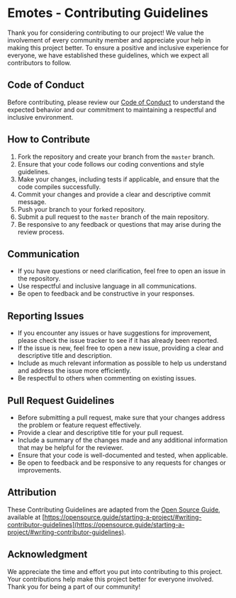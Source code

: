 # Emotes - Contributing Guidelines

Thank you for considering contributing to our project! We value the involvement of every community member and appreciate your help in making this project better. To ensure a positive and inclusive experience for everyone, we have established these guidelines, which we expect all contributors to follow.

## Code of Conduct

Before contributing, please review our [Code of Conduct](CODE_OF_CONDUCT.md) to understand the expected behavior and our commitment to maintaining a respectful and inclusive environment.

## How to Contribute

1. Fork the repository and create your branch from the `master` branch.
2. Ensure that your code follows our coding conventions and style guidelines.
3. Make your changes, including tests if applicable, and ensure that the code compiles successfully.
4. Commit your changes and provide a clear and descriptive commit message.
5. Push your branch to your forked repository.
6. Submit a pull request to the `master` branch of the main repository.
7. Be responsive to any feedback or questions that may arise during the review process.

## Communication

- If you have questions or need clarification, feel free to open an issue in the repository.
- Use respectful and inclusive language in all communications.
- Be open to feedback and be constructive in your responses.

## Reporting Issues

- If you encounter any issues or have suggestions for improvement, please check the issue tracker to see if it has already been reported.
- If the issue is new, feel free to open a new issue, providing a clear and descriptive title and description.
- Include as much relevant information as possible to help us understand and address the issue more efficiently.
- Be respectful to others when commenting on existing issues.

## Pull Request Guidelines

- Before submitting a pull request, make sure that your changes address the problem or feature request effectively.
- Provide a clear and descriptive title for your pull request.
- Include a summary of the changes made and any additional information that may be helpful for the reviewer.
- Ensure that your code is well-documented and tested, when applicable.
- Be open to feedback and be responsive to any requests for changes or improvements.

## Attribution

These Contributing Guidelines are adapted from the [Open Source Guide](https://opensource.guide/), available at [https://opensource.guide/starting-a-project/#writing-contributor-guidelines](https://opensource.guide/starting-a-project/#writing-contributor-guidelines).

## Acknowledgment

We appreciate the time and effort you put into contributing to this project. Your contributions help make this project better for everyone involved. Thank you for being a part of our community!

